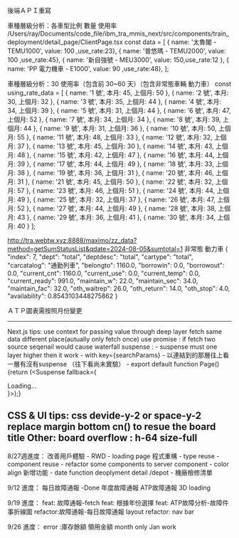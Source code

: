 後端ＡＰＩ重寫 

車種層級分析：各車型比例 數量 使用率
/Users/ray/Documents/code_file/ibm_tra_mmis_next/src/components/train_deployment/detail_page/ClientPage.tsx
const data = [
{ name: '太魯閣 - TEMU1000', value: 100 ,use_rate:23},
{ name: '普悠瑪 - TEMU2000', value: 100 ,use_rate:45},
{ name: '新自強號 - MEU3000', value: 150,use_rate:12 },
{ name: 'PP 電力機車 - E1000', value: 90 ,use_rate:48},
];

車種層級分析：30 使用率（包含前 30~60 天）（包含非常態車輛 動力車）
const using_rate_data = [
{ name: '1 號', 本月: 45, 上個月: 50 },
{ name: '2 號', 本月: 30, 上個月: 32 },
{ name: '3 號', 本月: 35, 上個月: 44 },
{ name: '4 號', 本月: 34, 上個月: 39 },
{ name: '5 號', 本月: 31, 上個月: 44 },
{ name: '6 號', 本月: 47, 上個月: 52 },
{ name: '7 號', 本月: 34, 上個月: 34 },
{ name: '8 號', 本月: 39, 上個月: 44 },
{ name: '9 號', 本月: 31, 上個月: 36 },
{ name: '10 號', 本月: 50, 上個月: 55 },
{ name: '11 號', 本月: 48, 上個月: 33 },
{ name: '12 號', 本月: 32, 上個月: 37 },
{ name: '13 號', 本月: 45, 上個月: 30 },
{ name: '14 號', 本月: 43, 上個月: 48 },
{ name: '15 號', 本月: 42, 上個月: 47 },
{ name: '16 號', 本月: 44, 上個月: 39 },
{ name: '17 號', 本月: 44, 上個月: 49 },
{ name: '18 號', 本月: 33, 上個月: 38 },
{ name: '19 號', 本月: 36, 上個月: 31 },
{ name: '20 號', 本月: 46, 上個月: 31 },
{ name: '21 號', 本月: 45, 上個月: 50 },
{ name: '22 號', 本月: 32, 上個月: 57 },
{ name: '23 號', 本月: 46, 上個月: 51 },
{ name: '24 號', 本月: 44, 上個月: 49 },
{ name: '25 號', 本月: 32, 上個月: 37 },
{ name: '26 號', 本月: 47, 上個月: 52 },
{ name: '27 號', 本月: 44, 上個月: 49 },
{ name: '28 號', 本月: 38, 上個月: 43 },
{ name: '29 號', 本月: 36, 上個月: 41 },
{ name: '30 號', 本月: 34, 上個月: 40 }
];

http://tra.webtw.xyz:8888/maximo/zz_data?method=getSumStatusList&qdate=2024-08-05&sumtotal=1
非常態 動力車
{
"index": 7,
"dept": "total",
"deptdesc": "total",
"cartype": "total",
"carcatalog": "通勤列車",
"belongto": 1160.0,
"borrowin": 0.0,
"borrowout": 0.0,
"current_cnt": 1160.0,
"current_use": 0.0,
"current_temp": 0.0,
"current_ready": 991.0,
"maintain_w": 22.0,
"maintain_sec": 34.0,
"maintain_fac": 32.0,
"oth_waitrep": 26.0,
"oth_return": 14.0,
"oth_stop": 4.0,
"availability": 0.8543103448275862
}

ＡＴＰ圖表需按照月份變更

----------------------------------

Next.js tips:
        use context for passing value through deep layer
        fetch same data different place(autually only fetch once)
        use promise : if fetch two source seqenail  would cause waterfall
        suspense  :
                - suspense must one layer higher then it work
                - with key={searchParams}
                - 以連結到的那層往上看一層有沒有suspense  （往下看尚未實驗）
                - export default function Page() {return (<Suspense fallback={<div>Loading...</div>}></Suspense>);}
                
CSS & UI tips:
        css devide-y-2 or space-y-2 replace margin bottom
        cn()  to resue the board title
Other: board overflow :
        h-64 size-full
--------------------------------

8/27週進度：
                改善用戶體驗
                        - RWD
                        - loading page
                程式重構
                        - type reuse
                        - component reuse
                        - refactor some components to server component
                        - color align
                新增功能
                        - date function deoplyment detail /depot
                        - 機廠檢修清單



9/12 進度：
                每日故障通報 -Done
                年度故障通報
                ATP故障通報
                3D loading 


9/19 進度：
        feat: 故障通報-fetch
        feat: 根據年份選擇
        feat: ATP故障分析-故障件事折線圖
        refactor:故障通報-每日故障通報 layout 
        refactor: nav bar



9/26 進度：
        error :庫存餘額  領用金額 month only Jan work
